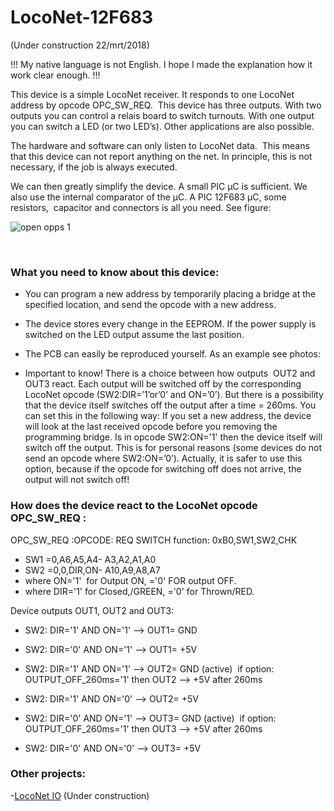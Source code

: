 # LocoNet-12F683

(Under construction 22/mrt/2018)

!!! My native language is not English. I hope I made the explanation how it work clear enough. !!!

This device is a simple LocoNet receiver. It responds to one LocoNet address by opcode OPC_SW_REQ.  This device has three outputs. With two outputs you can control a relais board to switch turnouts. With one output you can switch a LED (or two LED’s). Other applications are also possible.

The hardware and software can only listen to LocoNet data.  This means that this device can not report anything on the net. In principle, this is not necessary, if the job is always executed.

We can then greatly simplify the device. A small PIC µC is sufficient. We also use the internal comparator of the µC. A PIC 12F683 µC, some resistors,  capacitor and connectors is all you need. See figure:

<img alt="open opps 1" src=https://github.com/GeertGiebens/LocoNet-12F683/blob/master/LocoNet%20OUT%20with%20PIC%2012F683%20%C2%B5C.png>

 

### What you need to know about this device:

- You can program a new address by temporarily placing a bridge at the specified location, and send the opcode with a new address.

- The device stores every change in the EEPROM. If the power supply is switched on the LED output assume the last position.

- The PCB can easily be reproduced yourself. As an example see photos:

- Important to know! There is a choice between how outputs  OUT2 and OUT3 react. Each output will be switched off by the corresponding LocoNet opcode (SW2:DIR=’1’or’0’ and ON=’0’). But there is a possibility that the device itself switches off the output after a time = 260ms. You can set this in the following way: If you set a new address, the device will look at the last received opcode before you removing the programming bridge. Is in opcode SW2:ON='1' then the device itself will switch off the output. This is for personal reasons (some devices do not send an opcode where SW2:ON=’0’). Actually, it is safer to use this option, because if the opcode for switching off does not arrive, the output will not switch off!


### How does the device react to the LocoNet opcode OPC_SW_REQ :

OPC_SW_REQ :OPCODE: REQ SWITCH function: 0xB0,SW1,SW2,CHK
- SW1 =0,A6,A5,A4- A3,A2,A1,A0
- SW2 =0,0,DIR,ON- A10,A9,A8,A7
- where ON='1'  for Output ON, ='0' FOR output OFF.
- where DIR='1' for Closed,/GREEN, ='0' for Thrown/RED.
         
 
 Device outputs OUT1, OUT2 and OUT3:
 
- SW2: DIR='1' AND ON='1' --> OUT1= GND
- SW2: DIR='0' AND ON='1' --> OUT1= +5V


- SW2: DIR='1' AND ON='1' --> OUT2= GND (active)  if option: OUTPUT_OFF_260ms='1' then OUT2 --> +5V after 260ms
- SW2: DIR='1' AND ON='0' --> OUT2= +5V
- SW2: DIR='0' AND ON='1' --> OUT3= GND (active)  if option: OUTPUT_OFF_260ms='1' then OUT3 --> +5V after 260ms
- SW2: DIR='0' AND ON='0' --> OUT3= +5V




### Other projects:

-[LocoNet IO](https://github.com/GeertGiebens/LocoNet_IO) (Under construction)
